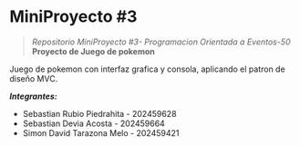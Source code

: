 # MiniProyecto #3

>*Repositorio MiniProyecto #3- Programacion Orientada a Eventos-50*
**Proyecto de Juego de pokemon**

Juego de pokemon con interfaz grafica y consola, aplicando el patron de diseño MVC.

***Integrantes:***

 - Sebastian Rubio Piedrahita - 202459628
 - Sebastian Devia Acosta - 202459664
- Simon David Tarazona Melo - 202459421
